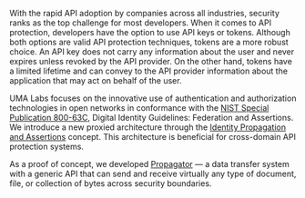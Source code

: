 With the rapid API adoption by companies across all industries, security ranks as the top challenge for most developers. When it comes to API protection, developers have the option to use API keys or tokens. Although both options are valid API protection techniques, tokens are a more robust choice. An API key does not carry any information about the user and never expires unless revoked by the API provider. On the other hand, tokens have a limited lifetime and can convey to the API provider information about the application that may act on behalf of the user.

UMA Labs focuses on the innovative use of authentication and authorization technologies in open networks in conformance with the [NIST Special Publication 800-63C](https://pages.nist.gov/800-63-3/sp800-63c.html), Digital Identity Guidelines: Federation and Assertions. We introduce a new proxied architecture through the [Identity Propagation and Assertions](https://github.com/umalabs/identity-propagation-and-assertions) concept. This architecture is beneficial for cross-domain API protection systems.

As a proof of concept, we developed [Propagator](https://github.com/umalabs/propagator) — a data transfer system with a generic API that can send and receive virtually any type of document, file, or collection of bytes across security boundaries.
